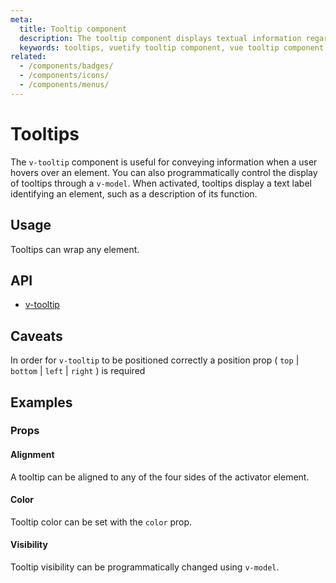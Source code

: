 ```yaml
---
meta:
  title: Tooltip component
  description: The tooltip component displays textual information regarding the element it is attached to.
  keywords: tooltips, vuetify tooltip component, vue tooltip component
related:
  - /components/badges/
  - /components/icons/
  - /components/menus/
---
```


# Tooltips

The `v-tooltip` component is useful for conveying information when a user hovers over an element. You can also programmatically control the display of tooltips through a `v-model`. When activated, tooltips display a text label identifying an element, such as a description of its function.

<entry-ad />

## Usage

Tooltips can wrap any element.

<example file="v-tooltip/usage" />

## API

- [v-tooltip](/api/v-tooltip)

<inline-api page="components/tooltips" />

## Caveats

<alert type="info">

  In order for `v-tooltip` to be positioned correctly a position prop ( `top` | `bottom` | `left` | `right` ) is required

</alert>

## Examples

### Props

#### Alignment

A tooltip can be aligned to any of the four sides of the activator element.

<example file="v-tooltip/prop-alignment" />

#### Color

Tooltip color can be set with the `color` prop.

<example file="v-tooltip/prop-color" />

#### Visibility

Tooltip visibility can be programmatically changed using `v-model`.

<example file="v-tooltip/prop-visibility" />

<backmatter />
